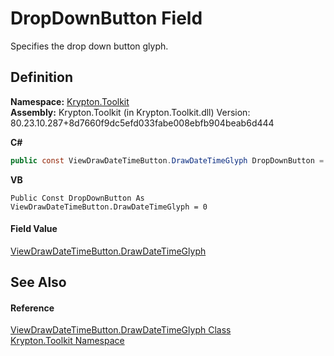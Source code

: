 # DropDownButton Field


Specifies the drop down button glyph.



## Definition
**Namespace:** <a href="79d2eac2-21f4-54ff-7552-b20c33c30600.md">Krypton.Toolkit</a>  
**Assembly:** Krypton.Toolkit (in Krypton.Toolkit.dll) Version: 80.23.10.287+8d7660f9dc5efd033fabe008ebfb904beab6d444

**C#**
``` C#
public const ViewDrawDateTimeButton.DrawDateTimeGlyph DropDownButton = 0
```
**VB**
``` VB
Public Const DropDownButton As ViewDrawDateTimeButton.DrawDateTimeGlyph = 0
```



#### Field Value
<a href="852dcd40-ba56-e3e7-fce2-ebb9ecb4a146.md">ViewDrawDateTimeButton.DrawDateTimeGlyph</a>

## See Also


#### Reference
<a href="852dcd40-ba56-e3e7-fce2-ebb9ecb4a146.md">ViewDrawDateTimeButton.DrawDateTimeGlyph Class</a>  
<a href="79d2eac2-21f4-54ff-7552-b20c33c30600.md">Krypton.Toolkit Namespace</a>  
